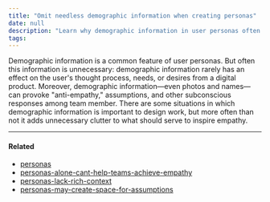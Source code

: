 ```yaml
---
title: "Omit needless demographic information when creating personas"
date: null
description: "Learn why demographic information in user personas often hinders empathy and how focusing on user needs can improve digital product design without unnecessary details."
tags:
---
```


Demographic information is a common feature of user personas. But often this information is unnecessary: demographic information rarely has an effect on the user's thought process, needs, or desires from a digital product. Moreover, demographic information—even photos and names—can provoke "anti-empathy," assumptions, and other subconscious responses among team member. There are some situations in which demographic information is important to design work, but more often than not it adds unnecessary clutter to what should serve to inspire empathy.

---

#### Related

- [personas]()
- [personas-alone-cant-help-teams-achieve-empathy]()
- [personas-lack-rich-context]()
- [personas-may-create-space-for-assumptions]()
